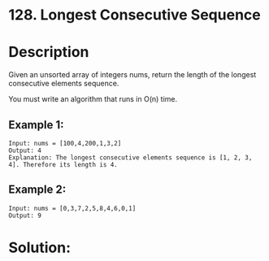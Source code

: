 # 128. Longest Consecutive Sequence

# Description
Given an unsorted array of integers nums, return the length of the longest consecutive elements sequence.

You must write an algorithm that runs in O(n) time.

## Example 1:

```
Input: nums = [100,4,200,1,3,2]
Output: 4
Explanation: The longest consecutive elements sequence is [1, 2, 3, 4]. Therefore its length is 4.
```

## Example 2:

```
Input: nums = [0,3,7,2,5,8,4,6,0,1]
Output: 9
```

# Solution: